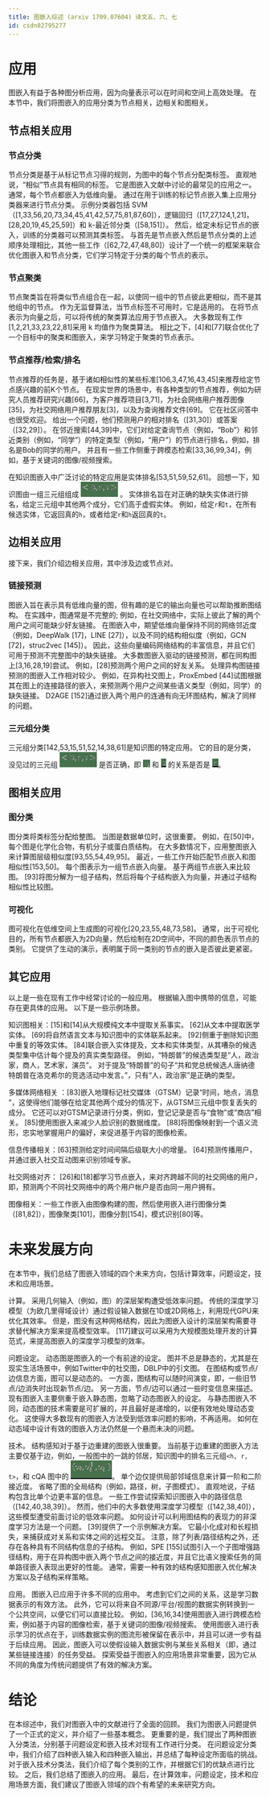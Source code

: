 ```yaml
---
title: 图嵌入综述 (arxiv 1709.07604) 译文五、六、七
id: csdn82795277
---
```


# 应用

图嵌入有益于各种图分析应用，因为向量表示可以在时间和空间上高效处理。 在本节中，我们将图嵌入的应用分类为节点相关，边相关和图相关。

## 节点相关应用

### 节点分类

节点分类是基于从标记节点习得的规则，为图中的每个节点分配类标签。 直观地说，“相似”节点具有相同的标签。 它是图嵌入文献中讨论的最常见的应用之一。 通常，每个节点都嵌入为低维向量。 通过在用于训练的标记节点嵌入集上应用分类器来进行节点分类。 示例分类器包括 SVM（[1,33,56,20,73,34,45,41,42,57,75,81,87,60]），逻辑回归（[17,27,124,1,21]，[28,20,19,45,25,59]）和 k-最近邻分类（[58,151]）。 然后，给定未标记节点的嵌入，训练的分类器可以预测其类标签。 与首先是节点嵌入然后是节点分类的上述顺序处理相比，其他一些工作（[62,72,47,48,80]）设计了一个统一的框架来联合优化图嵌入和节点分类，它们学习特定于分类的每个节点的表示。

### 节点聚类

节点聚类旨在将类似节点组合在一起，以使同一组中的节点彼此更相似，而不是其他组中的节点。 作为无监督算法，当节点标签不可用时，它是适用的。 在将节点表示为向量之后，可以将传统的聚类算法应用于节点嵌入。 大多数现有工作[1,2,21,33,23,22,81]采用 k 均值作为聚类算法。 相比之下，[4]和[77]联合优化了一个目标中的聚类和图嵌入，来学习特定于聚类的节点表示。

### 节点推荐/检索/排名

节点推荐的任务是，基于诸如相似性的某些标准[106,3,47,16,43,45]来推荐给定节点感兴趣的前K个节点。 在现实世界的场景中，有各种类型的节点推荐，例如为研究人员推荐研究兴趣[66]，为客户推荐项目[3,71]，为社会网络用户推荐图像[35]，为社交网络用户推荐朋友[3]，以及为查询推荐文件[69]。 它在社区问答中也很受欢迎。 给出一个问题，他们预测用户的相对排名（[31,30]）或答案（[32,29]）。 在邻近搜索[44,39]中，它们对给定查询节点（例如，“Bob”）和邻近类别（例如，“同学”）的特定类型（例如，“用户”）的节点进行排名，例如，排名是Bob的同学的用户。 并且有一些工作侧重于跨模态检索[33,36,99,34]，例如，基于关键词的图像/视频搜索。

在知识图嵌入中广泛讨论的特定应用是实体排名[53,51,59,52,61]。 回想一下，知识图由一组三元组组成 ![](../img/013a6e6c19632062379be042ce68072d.png) 。 实体排名旨在对正确的缺失实体进行排名，给定三元组中其他两个成分，它们高于虚假实体。 例如，给定`r`和`t`，在所有候选实体，它返回真的`h`，或者给定`r`和`h`返回真的`t`。

## 边相关应用

接下来，我们介绍边相关应用，其中涉及边或节点对。

### 链接预测

图嵌入旨在表示具有低维向量的图，但有趣的是它的输出向量也可以帮助推断图结构。 在实践中，图通常是不完整的; 例如，在社交网络中，实际上彼此了解的两个用户之间可能缺少好友链接。 在图嵌入中，期望低维向量保持不同的网络邻近度（例如，DeepWalk [17]，LINE [27]），以及不同的结构相似度（例如，GCN [72]，struc2vec [145]）。 因此，这些向量编码网络结构的丰富信息，并且它们可用于预测不完整图中的缺失链接。 大多数图嵌入驱动的链接预测，都在同构图上[3,16,28,19]尝试。 例如，[28]预测两个用户之间的好友关系。 处理异构图链接预测的图嵌入工作相对较少。 例如，在异构社交图上，ProxEmbed [44]试图根据其在图上的连接路径的嵌入，来预测两个用户之间某些语义类型（例如，同学）的缺失链接。 D2AGE [152]通过嵌入两个用户的连通有向无环图结构，解决了同样的问题。

### 三元组分类

三元组分类[142,53,15,51,52,14,38,61]是知识图的特定应用。 它的目的是分类，没见过的三元组 ![](../img/013a6e6c19632062379be042ce68072d.png) 是否正确，即 ![](../img/844796a886e4ca7dedfc3d134259e71b.png) 和 ![](../img/7132967d1c4c8f7aaabb4e54769c3040.png) 的关系是否是 ![](../img/33e9ace11896acf117a12b6db81aea27.png)。

## 图相关应用

### 图分类

图分类将类标签分配给整图。 当图是数据单位时，这很重要。 例如，在[50]中，每个图是化学化合物，有机分子或蛋白质结构。 在大多数情况下，应用整图嵌入来计算图层级相似度[93,55,54,49,95]。 最近，一些工作开始匹配节点嵌入和图相似性[153,50]。 每个图表示为一组节点嵌入向量。 基于两组节点嵌入来比较图。 [93]将图分解为一组子结构，然后将每个子结构嵌入为向量，并通过子结构相似性比较图。

### 可视化

图可视化在低维空间上生成图的可视化[20,23,55,48,73,58]。 通常，出于可视化目的，所有节点都嵌入为2D向量，然后绘制在2D空间中，不同的颜色表示节点的类别。 它提供了生动的演示，表明属于同一类别的节点的嵌入是否彼此更紧密。

## 其它应用

以上是一些在现有工作中经常讨论的一般应用。 根据输入图中携带的信息，可能存在更具体的应用。 以下是一些示例场景。

知识图相关：[15]和[14]从大规模纯文本中提取关系事实。 [62]从文本中提取医学实体。 [69]将自然语言文本与知识图中的实体联系起来。 [92]侧重于删除知识图中重复的等效实体。 [84]联合嵌入实体提及，文本和实体类型，从其嘈杂的候选类型集中估计每个提及的真实类型路径。 例如，“特朗普”的候选类型是“人，政治家，商人，艺术家，演员”。 对于提及“特朗普”的句子“共和党总统候选人唐纳德特朗普在洛克希尔的竞选活动中发言。”，只有“人，政治家”是正确的类型。

多媒体网络相关 ：[83]嵌入地理标记社交媒体（GTSM）记录“时间，地点，消息 ”，这使得他们能够在给定其他两个成分的情况下，从GTSM三元组中恢复丢失的成分。 它还可以对GTSM记录进行分类，例如，登记记录是否与“食物”或“商店”相关。 [85]使用图嵌入来减少人脸识别的数据维度。 [88]将图像映射到一个语义流形，忠实地掌握用户的偏好，来促进基于内容的图像检索。

信息传播相关：[63]预测给定时间间隔后级联大小的增量。 [64]预测传播用户，并通过嵌入社交互动图来识别领域专家。

社交网络对齐： [26]和[18]都学习节点嵌入，来对齐跨越不同的社交网络的用户，即，预测两个不同社交网络中的两个用户帐户是否由同一用户拥有。

图像相关：一些工作嵌入由图像构建的图，然后使用嵌入进行图像分类（[81,82]），图像聚类[101]，图像分割[154]，模式识别[80]等。

# 未来发展方向

在本节中，我们总结了图嵌入领域的四个未来方向，包括计算效率，问题设定，技术和应用场景。

计算。 采用几何输入（例如，图）的深层架构遭受低效率问题。 传统的深度学习模型（为欧几里得域设计）通过假设输入数据在1D或2D网格上，利用现代GPU来优化其效率。 但是，图没有这种网格结构，因此为图嵌入设计的深层架构需要寻求替代解决方案来提高模型效率。 [117]建议可以采用为大规模图处理开发的计算范式，来提高图嵌入的深度学习模型的效率。

问题设定。 动态图是图嵌入的一个有前途的设定。 图并不总是静态的，尤其是在现实生活场景中，例如Twitter中的社交图，DBLP中的引文图。 在图结构或节点/边信息方面，图可以是动态的。 一方面，图结构可以随时间演变，即，一些旧节点/边消失时出现新节点/边。 另一方面，节点/边可以通过一些时变信息来描述。 现有图嵌入主要侧重于嵌入静态图，忽略了动态图嵌入的设定。 与静态图嵌入不同，动态图的技术需要是可扩展的，并且最好是递增的，以便有效地处理动态变化。 这使得大多数现有的图嵌入方法受到低效率问题的影响，不再适用。 如何在动态域中设计有效的图嵌入方法仍然是一个悬而未决的问题。

技术。 结构感知对于基于边重建的图嵌入很重要。 当前基于边重建的图嵌入方法主要仅基于边，例如，一般图中的一跳的邻居，知识图中的排名三元组`<h, r, t>`，和 cQA 图中的 ![](../img/284ec2841420837b5fa8573f4bf311d9.png)。 单个边仅提供局部邻域信息来计算一阶和二阶接近度。 省略了图的全局结构（例如，路径，树，子图模式）。 直观地说，子结构包含比单个边更丰富的信息。 一些工作尝试探索知识图嵌入中的路径信息（[142,40,38,39]）。 然而，他们中的大多数使用深度学习模型（[142,38,40]），这些模型遭受前面讨论的低效率问题。 如何设计可以利用图结构的表现力的非深度学习方法是一个问题。 [39]提供了一个示例解决方案。 它最小化成对和长程损失，来捕获成对关系和实体之间的远程交互。 注意，除了列表/路径结构之外，还存在各种具有不同结构信息的子结构。 例如，SPE [155]试图引入一个子图增强路径结构，用于在异构图中嵌入两个节点之间的接近度，并且它比语义搜索任务的简单路径嵌入表现出更好的性能。 通常，需要一种有效的结构感知图嵌入优化解决方案以及子结构采样策略。

应用。 图嵌入已应用于许多不同的应用中。 考虑到它们之间的关系，这是学习数据表示的有效方法。 此外，它可以将来自不同源/平台/视图的数据实例转换到一个公共空间，以便它们可以直接比较。 例如，[36,16,34]使用图嵌入进行跨模态检索，例如基于内容的图像检索，基于关键词的图像/视频搜索。 使用图嵌入进行表示学习的优点在于，训练数据实例的图流形被保留在表示中，并且可以进一步有益于后续应用。 因此，图嵌入可以使假设输入数据实例与某些关系相关（即，通过某些链接连接）的任务受益。 探索受益于图嵌入的应用场景非常重要，因为它从不同的角度为传统问题提供了有效的解决方案。

# 结论

在本综述中，我们对图嵌入中的文献进行了全面的回顾。 我们为图嵌入问题提供了一个正式的定义，并介绍了一些基本概念。 更重要的是，我们提出了两种图嵌入分类法，分别基于问题设定和嵌入技术对现有工作进行分类。 在问题设定分类中，我们介绍了四种嵌入输入和四种嵌入输出，并总结了每种设定所面临的挑战。 对于嵌入技术分类法，我们介绍了每个类别的工作，并根据它们的优缺点进行比较。 之后，我们总结了图嵌入的应用。 最后，在计算效率，问题设定，技术和应用场景方面，我们建议了图嵌入领域的四个有希望的未来研究方向。